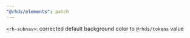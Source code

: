 ```yaml
---
"@rhds/elements": patch
---
```


`<rh-subnav>`: corrected default background color to `@rhds/tokens` value
